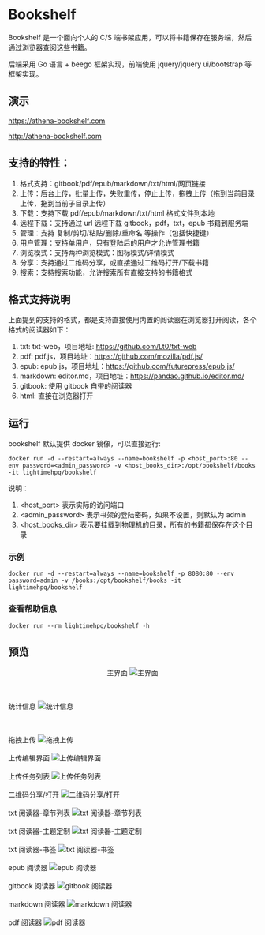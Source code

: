 # Bookshelf

Bookshelf 是一个面向个人的 C/S 端书架应用，可以将书籍保存在服务端，然后通过浏览器查阅这些书籍。

后端采用 Go 语言 + beego 框架实现，前端使用 jquery/jquery ui/bootstrap 等框架实现。

## 演示
https://athena-bookshelf.com

http://athena-bookshelf.com


## 支持的特性：
1. 格式支持：gitbook/pdf/epub/markdown/txt/html/网页链接
2. 上传：后台上传，批量上传，失败重传，停止上传，拖拽上传（拖到当前目录上传，拖到当前子目录上传）
3. 下载：支持下载 pdf/epub/markdown/txt/html 格式文件到本地
4. 远程下载：支持通过 url 远程下载 gitbook，pdf，txt，epub 书籍到服务端
5. 管理：支持 复制/剪切/粘贴/删除/重命名 等操作（包括快捷键）
6. 用户管理：支持单用户，只有登陆后的用户才允许管理书籍
7. 浏览模式：支持两种浏览模式：图标模式/详情模式
8. 分享：支持通过二维码分享，或直接通过二维码打开/下载书籍
9. 搜索：支持搜索功能，允许搜索所有直接支持的书籍格式

## 格式支持说明
上面提到的支持的格式，都是支持直接使用内置的阅读器在浏览器打开阅读，各个格式的阅读器如下：
1. txt: txt-web，项目地址: https://github.com/Lt0/txt-web
2. pdf: pdf.js，项目地址：https://github.com/mozilla/pdf.js/
3. epub: epub.js，项目地址：https://github.com/futurepress/epub.js/
4. markdown: editor.md，项目地址：https://pandao.github.io/editor.md/
5. gitbook: 使用 gitbook 自带的阅读器
6. html: 直接在浏览器打开

## 运行
bookshelf 默认提供 docker 镜像，可以直接运行:
```
docker run -d --restart=always --name=bookshelf -p <host_port>:80 --env password=<admin_password> -v <host_books_dir>:/opt/bookshelf/books -it lightimehpq/bookshelf
```

说明：
1. <host_port> 表示实际的访问端口
2. <admin_password> 表示书架的登陆密码，如果不设置，则默认为 admin
3. <host_books_dir> 表示要挂载到物理机的目录，所有的书籍都保存在这个目录

### 示例
```
docker run -d --restart=always --name=bookshelf -p 8080:80 --env password=admin -v /books:/opt/bookshelf/books -it lightimehpq/bookshelf
```


### 查看帮助信息
```
docker run --rm lightimehpq/bookshelf -h
```


## 预览
<p align="center">
  主界面
  <img src="https://github.com/Lt0/bookshelf/blob/master/docs/main.png" alt="主界面" title="主界面" />
  
  <br>
  <br>
  统计信息
  <img src="https://github.com/Lt0/bookshelf/blob/master/docs/stat.png" alt="统计信息" title="统计信息" />
  
  <br>
  <br>
  拖拽上传
  <img src="https://github.com/Lt0/bookshelf/blob/master/docs/upload-drag.png" alt="拖拽上传" title="拖拽上传" />
  
  <br>
  <br>
  上传编辑界面
  <img src="https://github.com/Lt0/bookshelf/blob/master/docs/upload-confirm.png" alt="上传编辑界面" title="上传编辑界面" />
  
  <br>
  <br>
  上传任务列表
  <img src="https://github.com/Lt0/bookshelf/blob/master/docs/upload-task.png" alt="上传任务列表" title="上传任务列表" />
  
  <br>
  <br>
  二维码分享/打开
  <img src="https://github.com/Lt0/bookshelf/blob/master/docs/qrcode.png" alt="二维码分享/打开" title="二维码分享/打开" />
  
  <br>
  <br>
  txt 阅读器-章节列表
  <img src="https://github.com/Lt0/bookshelf/blob/master/docs/reader-txt-1.png" alt="txt 阅读器-章节列表" title="txt 阅读器-章节列表" />
  
  <br>
  <br>
  txt 阅读器-主题定制
  <img src="https://github.com/Lt0/bookshelf/blob/master/docs/reader-txt-2.png" alt="txt 阅读器-主题定制" title="txt 阅读器-主题定制" />
  
  <br>
  <br>
  txt 阅读器-书签
  <img src="https://github.com/Lt0/bookshelf/blob/master/docs/reader-txt-3.png" alt="txt 阅读器-书签" title="txt 阅读器-书签" />
  
  <br>
  <br>
  epub 阅读器
  <img src="https://github.com/Lt0/bookshelf/blob/master/docs/reader-epub.png" alt="epub 阅读器" title="epub 阅读器" />
  
  <br>
  <br>
  gitbook 阅读器
  <img src="https://github.com/Lt0/bookshelf/blob/master/docs/reader-gitbook.png" alt="gitbook 阅读器" title="gitbook 阅读器" />
  
  <br>
  <br>
  markdown 阅读器
  <img src="https://github.com/Lt0/bookshelf/blob/master/docs/reader-markdown.png" alt="markdown 阅读器" title="markdown 阅读器" />
  
  <br>
  <br>
  pdf 阅读器
  <img src="https://github.com/Lt0/bookshelf/blob/master/docs/reader-pdf.png" alt="pdf 阅读器" title="pdf 阅读器" />
</p>
